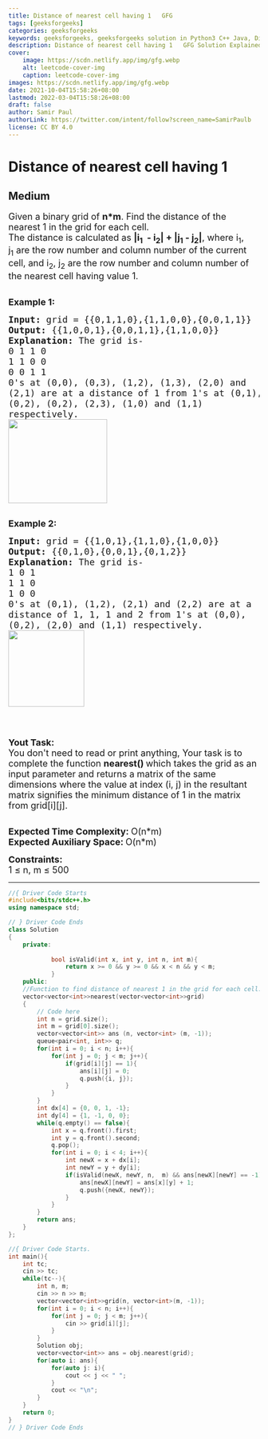 ```yaml
---
title: Distance of nearest cell having 1   GFG
tags: [geeksforgeeks]
categories: geeksforgeeks
keywords: geeksforgeeks, geeksforgeeks solution in Python3 C++ Java, Distance of nearest cell having 1 - GFG solution
description: Distance of nearest cell having 1   GFG Solution Explained
cover:
    image: https://scdn.netlify.app/img/gfg.webp
    alt: leetcode-cover-img
    caption: leetcode-cover-img
images: https://scdn.netlify.app/img/gfg.webp
date: 2021-10-04T15:58:26+08:00
lastmod: 2022-03-04T15:58:26+08:00
draft: false
author: Samir Paul
authorLink: https://twitter.com/intent/follow?screen_name=SamirPaulb
license: CC BY 4.0
---
```



# Distance of nearest cell having 1
## Medium
<div class="problems_problem_content__Xm_eO"><p><span style="font-size:18px">Given a binary grid of <strong>n*m</strong>. Find the distance of the nearest 1 in the grid&nbsp;for each cell.<br>
The distance is calculated as&nbsp;<strong>|i<sub>1</sub>&nbsp; - i<sub>2</sub>| + |j<sub>1</sub>&nbsp;- j<sub>2</sub>|</strong>, where i<sub>1</sub>, j<sub>1</sub>&nbsp;are the row number and column number of the current cell, and i<sub>2</sub>, j<sub>2</sub>&nbsp;are the row number and column number of the nearest cell having value 1.</span><br>
&nbsp;</p>

<p><span style="font-size:18px"><strong>Example 1:</strong></span></p>

<pre><span style="font-size:18px"><strong>Input: </strong>grid = {{0,1,1,0},{1,1,0,0},{0,0,1,1}}
<strong>Output: </strong>{{1,0,0,1},{0,0,1,1},{1,1,0,0}}
<strong>Explanation: </strong>The grid is-
0 1 1 0&nbsp;
1 1 0 0&nbsp;
0 0 1 1&nbsp;
0's at (0,0), (0,3), (1,2), (1,3), (2,0) and
(2,1) are at a distance of 1 from 1's at (0,1),
(0,2), (0,2), (2,3), (1,0) and (1,1)
respectively.
<img alt="" src="https://media.geeksforgeeks.org/wp-content/uploads/20221107154436/WhatsAppImage20221107at34408PM.jpeg" style="height:168px; width:198px"></span>

</pre>

<p><span style="font-size:18px"><strong>Example 2:</strong></span></p>

<pre><span style="font-size:18px"><strong>Input: </strong>grid = {{1,0,1},{1,1,0},{1,0,0}}
<strong>Output: </strong>{{0,1,0},{0,0,1},{0,1,2}}
<strong>Explanation:</strong></span><span style="font-size:18px">&nbsp;The grid is-
1 0 1
1 1 0
1 0 0
0's at (0,1), (1,2), (2,1) and (2,2) are at a 
distance of 1, 1, 1 and 2 from 1's at (0,0),
(0,2), (2,0) and (1,1) respectively.
<img alt="" src="https://media.geeksforgeeks.org/wp-content/uploads/20221107155306/WhatsAppImage20221107at35249PM.jpeg" style="height:153px; width:152px"></span>

</pre>

<p>&nbsp;</p>

<p><span style="font-size:18px"><strong>Yout Task:</strong><br>
You don't need to read or print anything, Your task is to complete the function&nbsp;<strong>nearest()&nbsp;</strong>which takes the grid as an input parameter and returns&nbsp;a matrix of the same dimensions where the value at index (i, j) in the resultant matrix signifies the minimum distance of 1 in the matrix from grid[i][j].</span><br>
&nbsp;</p>

<p><span style="font-size:18px"><strong>Expected Time Complexity:&nbsp;</strong>O(n*m)<br>
<strong>Expected Auxiliary Space:&nbsp;</strong>O(n*m)</span></p>

<p><span style="font-size:18px"><strong>Constraints:</strong><br>
1 ≤ n, m ≤ 500</span></p>
</div>

---




```cpp
//{ Driver Code Starts
#include<bits/stdc++.h>
using namespace std;

// } Driver Code Ends
class Solution 
{
    private: 
    
            bool isValid(int x, int y, int n, int m){
                return x >= 0 && y >= 0 && x < n && y < m;
            }
    public:
    //Function to find distance of nearest 1 in the grid for each cell.
	vector<vector<int>>nearest(vector<vector<int>>grid)
	{
	    // Code here
	    int n = grid.size();
	    int m = grid[0].size();
	    vector<vector<int>> ans (n, vector<int> (m, -1));
	    queue<pair<int, int>> q;
	    for(int i = 0; i < n; i++){
	        for(int j = 0; j < m; j++){
	            if(grid[i][j] == 1){
	                ans[i][j] = 0;
	                q.push({i, j});
	            }
	        }
	    }
	    int dx[4] = {0, 0, 1, -1};
	    int dy[4] = {1, -1, 0, 0};
	    while(q.empty() == false){
	        int x = q.front().first;
	        int y = q.front().second;
	        q.pop();
	        for(int i = 0; i < 4; i++){
	            int newX = x + dx[i];
	            int newY = y + dy[i];
	            if(isValid(newX, newY, n,  m) && ans[newX][newY] == -1){
	                ans[newX][newY] = ans[x][y] + 1;
	                q.push({newX, newY});
	            }
	        }
	    }
	    return ans;
	}
};

//{ Driver Code Starts.
int main(){
	int tc;
	cin >> tc;
	while(tc--){
		int n, m;
		cin >> n >> m;
		vector<vector<int>>grid(n, vector<int>(m, -1));
		for(int i = 0; i < n; i++){
			for(int j = 0; j < m; j++){
				cin >> grid[i][j];
			}
		}
		Solution obj;
		vector<vector<int>> ans = obj.nearest(grid);
		for(auto i: ans){
			for(auto j: i){
				cout << j << " ";
			}
			cout << "\n";
		}
	}
	return 0;
}
// } Driver Code Ends
```
